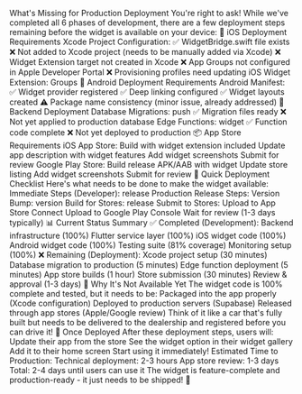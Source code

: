 What's Missing for Production Deployment
You're right to ask! While we've completed all 6 phases of development, there are a few deployment steps remaining before the widget is available on your device:
🔧 iOS Deployment Requirements
Xcode Project Configuration:
✅ WidgetBridge.swift file exists
❌ Not added to Xcode project (needs to be manually added via Xcode)
❌ Widget Extension target not created in Xcode
❌ App Groups not configured in Apple Developer Portal
❌ Provisioning profiles need updating
iOS Widget Extension:
Groups
🤖 Android Deployment Requirements
Android Manifest:
✅ Widget provider registered
✅ Deep linking configured
✅ Widget layouts created
⚠️ Package name consistency (minor issue, already addressed)
🚀 Backend Deployment
Database Migrations:
push
✅ Migration files ready
❌ Not yet applied to production database
Edge Functions:
widget
✅ Function code complete
❌ Not yet deployed to production
📦 App Store Requirements
iOS App Store:
Build with widget extension included
Update app description with widget features
Add widget screenshots
Submit for review
Google Play Store:
Build release APK/AAB with widget
Update store listing
Add widget screenshots
Submit for review
🎯 Quick Deployment Checklist
Here's what needs to be done to make the widget available:
Immediate Steps (Developer):
release
Production Release Steps:
Version Bump:
version
Build for Stores:
release
Submit to Stores:
Upload to App Store Connect
Upload to Google Play Console
Wait for review (1-3 days typically)
📊 Current Status Summary
✅ Completed (Development):
Backend infrastructure (100%)
Flutter service layer (100%)
iOS widget code (100%)
Android widget code (100%)
Testing suite (81% coverage)
Monitoring setup (100%)
❌ Remaining (Deployment):
Xcode project setup (30 minutes)
Database migration to production (5 minutes)
Edge function deployment (5 minutes)
App store builds (1 hour)
Store submission (30 minutes)
Review & approval (1-3 days)
🚨 Why It's Not Available Yet
The widget code is 100% complete and tested, but it needs to be:
Packaged into the app properly (Xcode configuration)
Deployed to production servers (Supabase)
Released through app stores (Apple/Google review)
Think of it like a car that's fully built but needs to be delivered to the dealership and registered before you can drive it!
🎉 Once Deployed
After these deployment steps, users will:
Update their app from the store
See the widget option in their widget gallery
Add it to their home screen
Start using it immediately!
Estimated Time to Production:
Technical deployment: 2-3 hours
App store review: 1-3 days
Total: 2-4 days until users can use it
The widget is feature-complete and production-ready - it just needs to be shipped! 🚀
